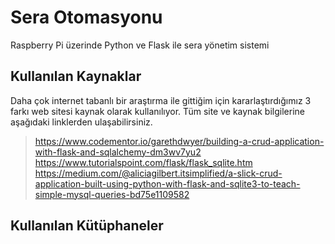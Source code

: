 # Sera Otomasyonu
Raspberry Pi üzerinde Python ve Flask ile sera yönetim sistemi

## Kullanılan Kaynaklar
Daha çok internet tabanlı bir araştırma ile gittiğim için kararlaştırdığımız 3 farkı web sitesi kaynak olarak kullanılıyor. Tüm site ve kaynak bilgilerine aşağıdaki linklerden ulaşabilirsiniz.
> https://www.codementor.io/garethdwyer/building-a-crud-application-with-flask-and-sqlalchemy-dm3wv7yu2
> https://www.tutorialspoint.com/flask/flask_sqlite.htm
> https://medium.com/@aliciagilbert.itsimplified/a-slick-crud-application-built-using-python-with-flask-and-sqlite3-to-teach-simple-mysql-queries-bd75e1109582
## Kullanılan Kütüphaneler
